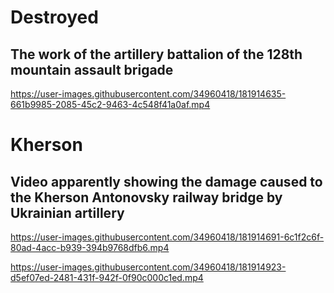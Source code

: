 # Destroyed

## The work of the artillery battalion of the 128th mountain assault brigade

https://user-images.githubusercontent.com/34960418/181914635-661b9985-2085-45c2-9463-4c548f41a0af.mp4


# Kherson 

## Video apparently showing the damage caused to the Kherson Antonovsky railway bridge by Ukrainian artillery

https://user-images.githubusercontent.com/34960418/181914691-6c1f2c6f-80ad-4acc-b939-394b9768dfb6.mp4

https://user-images.githubusercontent.com/34960418/181914923-d5ef07ed-2481-431f-942f-0f90c000c1ed.mp4









